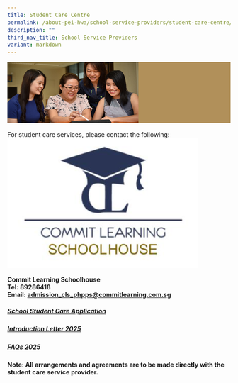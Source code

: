 ```yaml
---
title: Student Care Centre
permalink: /about-pei-hwa/school-service-providers/student-care-centre/
description: ""
third_nav_title: School Service Providers
variant: markdown
---
```

![](/images/Website%20Banners%20Subpage/948x260%20masterhead%20-%20About%20Pei%20Hwa4.jpg)

For student care services, please contact the following:
![commit learning student care](/images/commit%20learning%20logo.png)

  **Commit Learning Schoolhouse  
Tel: 89286418  
Email:&nbsp;[admission\_cls\_phpps@commitlearning.com.sg](mailto:admission_cls_phpps@commitlearning.com.sg)**


##### [School Student Care Application](https://docs.google.com/forms/d/e/1FAIpQLSeh5oos_3HJrliSvMH8AoxE5Dd2ueBaxmbdgVLwnee5VScUWA/viewform)


##### [Introduction Letter 2025](/files/Application%20Forms/Student%20Care/Introduction_Letter___Pei_Hwa_Presbyterian_Primary_School_Commit_Learning_SchoolHouse__CLS__Student_Care_Centre__SCC___docx__1_.pdf)


##### [FAQs 2025](/files/Application%20Forms/Student%20Care/Commit_Learning_SchoolHouse__CLS__Student_Care_Centre__SCC____2025_FAQs___Pei_Hwa_Presbyterian_Primary_School.pdf)



**Note: All arrangements and agreements are to be made directly with the student care service provider.**